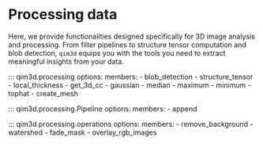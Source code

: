 # Processing data

Here, we provide functionalities designed specifically for 3D image analysis and processing. From filter pipelines to structure tensor computation and blob detection, `qim3d` equips you with the tools you need to extract meaningful insights from your data.

::: qim3d.processing
    options:
        members:
            - blob_detection
            - structure_tensor
            - local_thickness
            - get_3d_cc
            - gaussian
            - median
            - maximum
            - minimum
            - tophat
            - create_mesh

::: qim3d.processing.Pipeline
    options:
        members:
            - append

::: qim3d.processing.operations
    options:
        members:
            - remove_background
            - watershed
            - fade_mask
            - overlay_rgb_images
